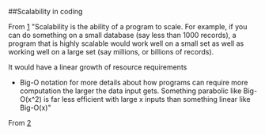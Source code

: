 ##Scalability in coding

From [1](https://stackoverflow.com/questions/9420014/what-does-it-mean-scalability)
"Scalability is the ability of a program to scale. For example, if you can do something on a small database (say less than 1000 records), a program that is highly scalable would work well on a small set as well as working well on a large set (say millions, or billions of records).

It would have a linear growth of resource requirements
- Big-O notation for more details about how programs can require more computation the larger the data input gets. 
	Something parabolic like Big-O(x^2) is far less efficient with large x inputs than something linear like Big-O(x)"

From [2](#)
